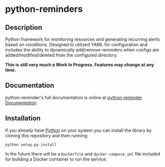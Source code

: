 # python-reminders

## Description
Python framework for monitoring resources and generating recurring alerts based on conditions.  Designed to utilized YAML for configuration and includes the ability to dynamically add/remove reminders when configs are added/modified/deleted from the configured directory.

**This is still very much a Work In Progress.  Features may change at any time.**

## Documentation
python-reminder's full documentation is online at [python-reminder Documentation](https://python-reminders.readthedocs.io)

## Installation
If you already have [Python](https://python.org) on your system you can install the library by cloning this repository and then running:
```
python setup.py install
```
In the future there will be a `Dockerfile` and `docker-compose.yml` file included for building a Docker container to run the service.
